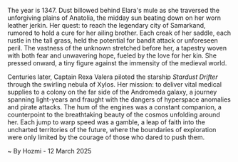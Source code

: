 
The year is 1347.  Dust billowed behind Elara's mule as she traversed the unforgiving plains of Anatolia, the midday sun beating down on her worn leather jerkin.  Her quest: to reach the legendary city of Samarkand, rumored to hold a cure for her ailing brother.  Each creak of her saddle, each rustle in the tall grass, held the potential for bandit attack or unforeseen peril.  The vastness of the unknown stretched before her, a tapestry woven with both fear and unwavering hope, fueled by the love for her kin.  She pressed onward, a tiny figure against the immensity of the medieval world.


Centuries later, Captain Rexa Valera piloted the starship *Stardust Drifter* through the swirling nebula of Xylos. Her mission: to deliver vital medical supplies to a colony on the far side of the Andromeda galaxy, a journey spanning light-years and fraught with the dangers of hyperspace anomalies and pirate attacks.  The hum of the engines was a constant companion, a counterpoint to the breathtaking beauty of the cosmos unfolding around her.  Each jump to warp speed was a gamble, a leap of faith into the uncharted territories of the future, where the boundaries of exploration were only limited by the courage of those who dared to push them.

~ By Hozmi - 12 March 2025
